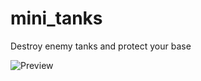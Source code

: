 # mini_tanks

Destroy enemy tanks and protect your base

![Preview](https://github.com/DTLP/mini_tanks/raw/main/preview.gif)
